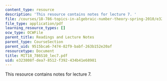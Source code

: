 ```yaml
---
content_type: resource
description: 'This resource contains notes for lecture 7. '
file: /courses/18-786-topics-in-algebraic-number-theory-spring-2010/e323808fdea78512f392434b41e68981_MIT18_786S10_lec7.pdf
file_type: application/pdf
learning_resource_types: []
ocw_type: OCWFile
parent_title: Readings and Lecture Notes
parent_type: CourseSection
parent_uid: 9515bca6-7474-82f9-babf-263b152e20af
resourcetype: Document
title: MIT18_786S10_lec7.pdf
uid: e323808f-dea7-8512-f392-434b41e68981
---
```

This resource contains notes for lecture 7. 

